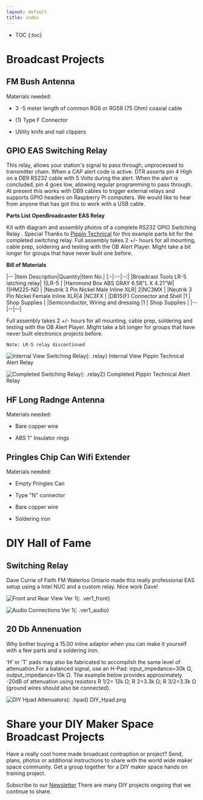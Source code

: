 ```yaml
---
layout: default
title: index
---
```


* TOC
{:toc}

# Broadcast Projects

## FM Bush Antenna

Materials needed:

- 3 -5 meter length of common RG6 or RG59 (75 Ohm) coaxial cable

- (1) Type F Connector

- Utility knife and nail clippers

## GPIO EAS Switching Relay

This relay, allows your station's signal to pass through, unprocessed to transmitter chain.  When a CAP alert code is active. DTR asserts pin 4 High on a DB9 RS232 cable with 5 Volts during the alert.  When the alert is concluded, pin 4 goes low, allowing regular programming to pass through.  At present this works with DB9 cables to trigger external relays and supports GPIO headers on Raspberry Pi computers.   We would like to hear from anyone that has got this to work with a USB cable.  

__Parts List OpenBroadcaster EAS Relay__

Kit with diagram and assembly photos of a complete RS232 GPIO Switching Relay .  Special Thanks to [Pippin Technical](https://pippintech.com/) for this example  parts kit for the completed switching relay.  Full assembly takes 2 +/- hours for all mounting, cable prep, soldering and testing with the OB Alert Player. Might take a bit longer for groups that have never built one before. 

__Bill of Materials__

|--
|Item Description|Quantity|Item No.| 
|:-|:--|:-:|
|Broadcast Tools LR-5 latching relay| 1|LR-5 |
|Hammond Box ABS GRAY 6.58"L X 4.21"W| 1|HM225-ND |
|Neutrik 3 Pin Nickel Male Inline XLR| 2|NC3MX |
|Neutrik 3 Pin Nickel Female Inline XLR|4 |NC3FX |
|DB15(F) Connector and Shell |1 | Shop Supplies |
|Semiconductor, Wiring and dressing |1 | Shop Supplies |
|--|--|--|

Full assembly takes 2 +/- hours for all mounting, cable prep, soldering and testing with the OB Alert Player. Might take a bit longer for groups that have never built electronics projects before.

`Note: LR-5 relay discontinued`

![ Internal View Switching Relay](/diy-broadcast/img/Pippin_Technical_Alert_Relay_Internal700px.jpg ){: .relay} Internal View Pippin Technical Alert Relay

![ Completed Switching Relay](/diy-broadcast/img/Pippin_Technical_Alert_Relay700px.jpg ){: .relay2} Completed Pippin Technical Alert Relay

## HF Long Radnge Antenna 

Materials needed:

- Bare copper wire

- ABS 1" Insulator rings

## Pringles Chip Can Wifi Extender

Materials needed:

- Empty Pringles Can

- Type "N" connector

- Bare copper wire

- Soldering iron

# DIY Hall of Fame

## Switching Relay

Dave Currie of Faith FM Waterloo Ontario made this really professional EAS setup using a Intel NUC and a custom relay.  Nice work Dave!

![Front and Rear View Ver 1](/diy-broadcast/img/Ver1_Front_and_Rear700px.jpg ){: .ver1_front} 

![Audio Connections Ver 1](/diy-broadcast/img/Ver1_Audio_Connections700px.jpg ){: .ver1_audio} 

## 20 Db Annenuation

Why bother buying a 15.00 inline adaptor when you can make it yourself with a few parts and a soldering iron.

‘H’ or ‘T’ pads may also be fabricated to accomplish the same level of attenuation.For a balanced signal, use an H-Pad: input_impedance=30k Ω, output_impedance=10k Ω. The example below provides approximately -20dB of attenuation using resistors R 1/2= 12k Ω; R 2=3.3k Ω; R 3/2=3.3k Ω (ground wires should also be connected).

![DIY Hpad Attenuators](/diy-broadcast/img/DIY_Hpad.png ){: .hpad} DIY_Hpad.png

# Share your DIY Maker Space Broadcast Projects

Have a really cool home made broadcast contraption or project? Send, plans, photos or additional instructions to share with the world wide maker space community.  Get a group together for a DIY maker space hands on training project.

Subscribe to our [Newsletter](https://openbroadcaster.com/newsletter) There are many DIY projects ongoing that we continue to share.

